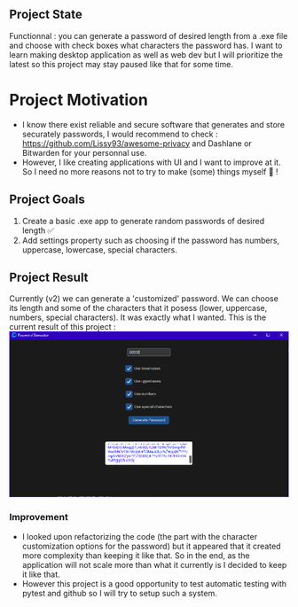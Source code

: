 ## Project State
Functionnal : you can generate a password of desired length from a .exe file and choose with check boxes what characters the password has.
I want to learn making desktop application as well as web dev but I will prioritize the latest so this project may stay paused like that for some time. 
# Project Motivation
- I know there exist reliable and secure software that generates and store securately passwords, I would recommend to check : https://github.com/Lissy93/awesome-privacy and Dashlane or Bitwarden for your personnal use.
- However, I like creating applications with UI and I want to improve at it. So I need no more reasons not to try to make (some) things myself 🤠 ! 
## Project Goals
1. Create a basic .exe app to generate random passwords of desired length ✅
2. Add settings property such as choosing if the password has numbers, uppercase, lowercase, special characters.


## Project Result
Currently (v2) we can generate a 'customized' password. We can choose its length and some of the characters that it posess (lower, uppercase, numbers, special characters).
It was exactly what I wanted.
This is the current result of this project :
![Version 2](v2.png)


### Improvement
- I looked upon refactorizing the code (the part with the character customization options for the password) but it appeared that it created more complexity than keeping it like that. So in the end, as the application will not scale more than what it currently is I decided to keep it like that.
- However this project is a good opportunity to test automatic testing with pytest and github so I will try to setup such a system. 